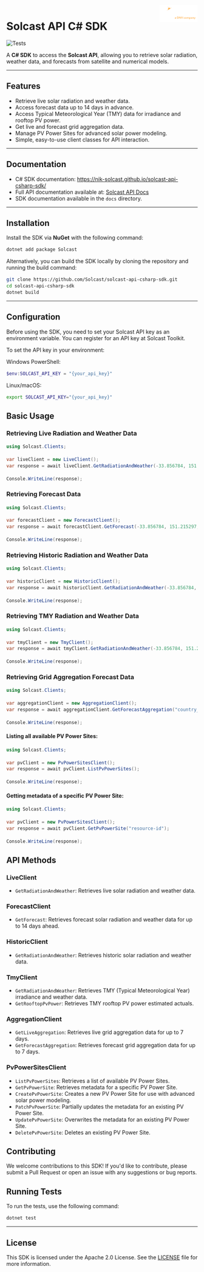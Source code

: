 <img src="docs/img/logo.png" width="100" align="right">

# Solcast API C# SDK

<img src="https://github.com/nik-solcast/solcast-api-csharp-sdk/actions/workflows/tests.yml/badge.svg" alt="Tests">

A **C# SDK** to access the **Solcast API**, allowing you to retrieve solar radiation, weather data, and forecasts from satellite and numerical models.

---

## Features

- Retrieve live solar radiation and weather data.
- Access forecast data up to 14 days in advance.
- Access Typical Meteorological Year (TMY) data for irradiance and rooftop PV power.
- Get live and forecast grid aggregation data.
- Manage PV Power Sites for advanced solar power modeling.
- Simple, easy-to-use client classes for API interaction.

---

## Documentation

- C# SDK documentation: https://nik-solcast.github.io/solcast-api-csharp-sdk/
- Full API documentation available at: [Solcast API Docs](https://docs.solcast.com.au)
- SDK documentation available in the `docs` directory.

---

## Installation

Install the SDK via **NuGet** with the following command:

```bash
dotnet add package Solcast
```

Alternatively, you can build the SDK locally by cloning the repository and running the build command:

```bash
git clone https://github.com/Solcast/solcast-api-csharp-sdk.git
cd solcast-api-csharp-sdk
dotnet build
```

---
## Configuration
Before using the SDK, you need to set your Solcast API key as an environment variable. You can register for an API key at Solcast Toolkit.

To set the API key in your environment:

Windows PowerShell:
```powershell
$env:SOLCAST_API_KEY = "{your_api_key}"
```

Linux/macOS:
```bash
export SOLCAST_API_KEY="{your_api_key}"
```

## Basic Usage
### Retrieving Live Radiation and Weather Data
```csharp
using Solcast.Clients;

var liveClient = new LiveClient();
var response = await liveClient.GetRadiationAndWeather(-33.856784, 151.215297, new[] { "air_temp", "dni", "ghi" }, "csv");

Console.WriteLine(response);
```

### Retrieving Forecast Data
```csharp
using Solcast.Clients;

var forecastClient = new ForecastClient();
var response = await forecastClient.GetForecast(-33.856784, 151.215297, new[] { "air_temp", "dni", "ghi" });

Console.WriteLine(response);
```

### Retrieving Historic Radiation and Weather Data
```csharp
using Solcast.Clients;

var historicClient = new HistoricClient();
var response = await historicClient.GetRadiationAndWeather(-33.856784, 151.215297, "2022-01-01T00:00", duration: "P1D");

Console.WriteLine(response);
```

### Retrieving TMY Radiation and Weather Data
```csharp
using Solcast.Clients;

var tmyClient = new TmyClient();
var response = await tmyClient.GetRadiationAndWeather(-33.856784, 151.215297);

Console.WriteLine(response);
```

### Retrieving Grid Aggregation Forecast Data
```csharp
using Solcast.Clients;

var aggregationClient = new AggregationClient();
var response = await aggregationClient.GetForecastAggregation("country_total", "it_total", new[] { "percentage", "pv_estimate" }, "csv");

Console.WriteLine(response);
```

#### Listing all available PV Power Sites:
```csharp
using Solcast.Clients;

var pvClient = new PvPowerSitesClient();
var response = await pvClient.ListPvPowerSites();

Console.WriteLine(response);
```

#### Getting metadata of a specific PV Power Site:
```csharp
using Solcast.Clients;

var pvClient = new PvPowerSitesClient();
var response = await pvClient.GetPvPowerSite("resource-id");

Console.WriteLine(response);
```

## API Methods
### LiveClient
- `GetRadiationAndWeather`: Retrieves live solar radiation and weather data.
### ForecastClient
- `GetForecast`: Retrieves forecast solar radiation and weather data for up to 14 days ahead.
### HistoricClient
- `GetRadiationAndWeather`: Retrieves historic solar radiation and weather data.
### TmyClient
- `GetRadiationAndWeather`: Retrieves TMY (Typical Meteorological Year) irradiance and weather data.
- `GetRooftopPvPower`: Retrieves TMY rooftop PV power estimated actuals.
### AggregationClient
- `GetLiveAggregation`: Retrieves live grid aggregation data for up to 7 days.
- `GetForecastAggregation`: Retrieves forecast grid aggregation data for up to 7 days.
### PvPowerSitesClient
- `ListPvPowerSites`: Retrieves a list of available PV Power Sites.
- `GetPvPowerSite`: Retrieves metadata for a specific PV Power Site.
- `CreatePvPowerSite`: Creates a new PV Power Site for use with advanced solar power modeling.
- `PatchPvPowerSite`: Partially updates the metadata for an existing PV Power Site.
- `UpdatePvPowerSite`: Overwrites the metadata for an existing PV Power Site.
- `DeletePvPowerSite`: Deletes an existing PV Power Site.


## Contributing
We welcome contributions to this SDK! If you'd like to contribute, please submit a Pull Request or open an issue with any suggestions or bug reports.

## Running Tests
To run the tests, use the following command:
```bash
dotnet test
```

---

## License
This SDK is licensed under the Apache 2.0 License. See the [LICENSE](LICENSE) file for more information.
